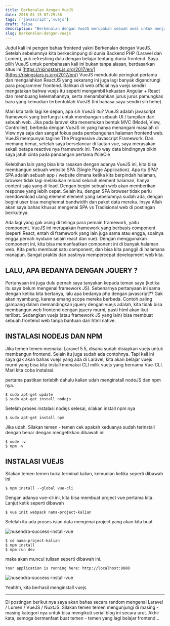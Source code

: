 ```yaml
---
title: Berkenalan dengan VueJS
date: 2018-01-15 07:29:36
tags: ['javascript','vuejs']
draft: false
description: "Berkenalan dengan VueJS merupakan sebuah awal untuk menjalin cinta dengan si dia. Untuk mempelajari dan mendalami si dia (VueJS), maka kita perlu kenalan dulu sama si dia. Yuk belajar bareng.."
slug: berkenalan-dengan-vuejs
---
```


Judul kali ini pengen bahas frontend yakni Berkenalan dengan VueJS. Setelah sebelumnya kita berkecimpung di dunia Backend PHP (Laravel dan Lumen), yuk refreshing dulu dengan belajar tentang dunia frontend. Saya pilih VueJS untuk pembahasan kali ini bukan tanpa alasan, berdasarkan situs ini [https://risingstars.js.org/2017/en/](https://risingstars.js.org/2017/en/) VueJS menduduki peringkat pertama dan mengalahkan ReactJS yang sekarang ini juga lagi banyak digandrungi para programmer frontend. Bahkan di web official nya vuejs sendiri mengatakan bahwa vuejs itu seperti mengambil kekuatan Angular + React dan membuang kelemahannya, serta menambahkan jurus jurus pamungkas baru yang kemudian terbentuklah VueJS (Ini bahasa saya sendiri sih hehe).

Mari kita tarik lagi ke depan, apa sih VueJS itu? VueJS adalah javascript framework yang berfungsi untuk membangun sebuah UI / tampilan dari sebuah web. Jika pada laravel kita menemukan bentuk MVC (Model, View, Controller), berbeda dengan VueJS ini yang hanya menangani masalah di View nya saja dan sangat fokus pada pembangunan halaman frontend web. VueJS mempunyai tagline The Progressive Javascript Framework. Dan memang benar, setelah saya berselancar di lautan vue, saya merasakan sekali betapa reactive nya framework ini. Two way data bindingnya bikin saya jatuh cinta pada pandangan pertama #cieCie

Kelebihan lain yang bisa kita rasakan dengan adanya VueJS ini, kita bisa membangun sebuah website SPA (Single Page Application). Apa itu SPA? SPA adalah sebuah app / website dimana ketika kita berpindah halaman, browser tidak lagi melakukan reload seluruh element halaman, hanya content saja yang di load. Dengan begini sebuah web akan memberikan response yang lebih cepat. Selain itu, dengan SPA browser tidak perlu mendownload ulang element element yang sebelumnya sudah ada, dengan begini user bisa menghemat bandwidth dan paket data mereka. Insya Allah akan saya bahas khusus mengenai SPA vs Tradisional web di postingan berikutnya.

Ada lagi yang gak asing di telinga para pemain framework, yaitu component. VueJS ini merupakan framework yang berbasis component (seperti React, entah di framework yang lain juga sama atau engga, soalnya engga pernah nyobain selain react dan vue). Dengan menggunakan component ini, kita bisa memanfaatkan component ini di banyak halaman web. Kita perlu membuat satu component, dan bisa kita panggil di halamana manapun. Sangat praktis dan pastinya mempercepat development web kita.

## LALU, APA BEDANYA DENGAN JQUERY ?

Pertanyaan ini juga dulu pernah saya tanyakan kepada teman saya (ketika itu saya belum mengenal framework JS). Sebenarnya pertanyaan ini sama dengan ketika kita bertanya, lalu apa bedanya php dengan javascript?? Gak akan nyambung, karena emang scope mereka berbeda. Contoh paling gampang dalam memandingkan jquery dengan vuejs adalah, kita tidak bisa membangun web frontend dengan jquery murni, pasti html akan ikut terlibat. Sedangkan vuejs (atau framework JS yang lain) bisa membuat sebuah frontend web tanpa bantuan dari html native.

## INSTALASI NODEJS DAN NPM

Jika temen temen memakai Laravel 5.5, disana sudah disiapkan vuejs untuk membangun frontend. Selain itu juga sudah ada contohnya. Tapi kali ini saya gak akan bahas vuejs yang ada di Laravel, kita akan belajar vuejs murni yang bisa kita install memakai CLI milik vuejs yang bernama Vue-CLI. Mari kita coba instalasi.

pertama pastikan terlebih dahulu kalian udah menginstall nodeJS dan npm nya.

```
$ sudo apt-get update
$ sudo apt-get install nodejs
```

Setelah proses instalasi nodejs selesai, silakan install npm nya

```
$ sudo apt-get install npm
```

Jika udah. Silakan temen - temen cek apakah keduanya sudah terinstall dengan benar dengan mengetikkan dibawah ini

```
$ node -v
$ npm -v
```

## INSTALASI VUEJS

Silakan temen temen buka terminal kalian, kemudian ketika seperti dibawah ini

```
$ npm install --global vue-cli
```

Dengan adanya vue-cli ini, kita bisa membuat project vue pertama kita. Lanjut ketik seperti dibawah

```
$ vue init webpack nama-project-kalian
```

Setelah itu ada proses isian data mengenai project yang akan kita buat

![nusendra-success-install-vue](https://farm5.staticflickr.com/4708/24831388627_754f8093d4_o.png "vue install")

```
$ cd nama-project-kalian
$ npm install
$ npm run dev
```

maka akan muncul tulisan seperti dibawah ini.

`Your application is running here: http://localhost:8080`

![nusendra-success-install-vue](https://farm5.staticflickr.com/4701/24831538637_ace51db60e_o.png "success vue install")

Yeahhh, kita berhasil menginstall vuejs

<hr/>

Di postingan berikut nya saya akan bahas secara random mengenai Laravel / Lumen / VueJS / NuxtJS. Silakan temen temen mengunjungi di masing - masing kategori nya untuk bisa mengikuti serial blog ini secara urut. Akhir kata, semoga bermanfaat buat temen - temen yang lagi belajar frontend...
